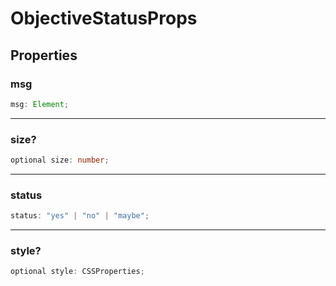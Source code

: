# ObjectiveStatusProps

## Properties

### msg

```ts
msg: Element;
```

---

### size?

```ts
optional size: number;
```

---

### status

```ts
status: "yes" | "no" | "maybe";
```

---

### style?

```ts
optional style: CSSProperties;
```
